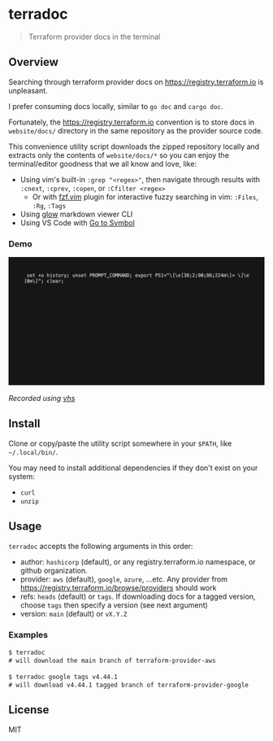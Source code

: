 # terradoc

> Terraform provider docs in the terminal

## Overview

Searching through terraform provider docs on <https://registry.terraform.io> is
unpleasant.

I prefer consuming docs locally, similar to `go doc` and `cargo doc`.

Fortunately, the <https://registry.terraform.io> convention is to store docs in
`website/docs/` directory in the same repository as the provider source code.

This convenience utility script downloads the zipped repository locally and
extracts only the contents of `website/docs/*` so you can enjoy the
terminal/editor goodness that we all know and love, like:

- Using vim's built-in `:grep "<regex>"`, then navigate through results with
  `:cnext`, `:cprev`, `:copen`, or `:Cfilter <regex>`
  - Or with [fzf.vim](https://github.com/junegunn/fzf.vim) plugin for
    interactive fuzzy searching in vim: `:Files`, `:Rg`, `:Tags`
- Using [glow](https://github.com/charmbracelet/glow) markdown viewer CLI
- Using VS Code with [Go to Symbol](https://code.visualstudio.com/Docs/editor/editingevolved#_go-to-symbol)

### Demo

![demo](./assets/out.gif)

_Recorded using [vhs](https://github.com/charmbracelet/vhs)_

## Install

Clone or copy/paste the utility script somewhere in your `$PATH`, like `~/.local/bin/`.

You may need to install additional dependencies if they don't exist on your system:

- `curl`
- `unzip`

## Usage

`terradoc` accepts the following arguments in this order:

- author: `hashicorp` (default), or any registry.terraform.io namespace, or
  github organization.
- provider: `aws` (default), `google`, `azure`, ...etc. Any provider from
  <https://registry.terraform.io/browse/providers> should work
- refs: `heads` (default) or `tags`. If downloading docs for a tagged version,
  choose `tags` then specify a version (see next argument)
- version: `main` (default) or `vX.Y.Z`

### Examples

```shell
$ terradoc
# will download the main branch of terraform-provider-aws

$ terradoc google tags v4.44.1
# will download v4.44.1 tagged branch of terraform-provider-google
```

## License

MIT
